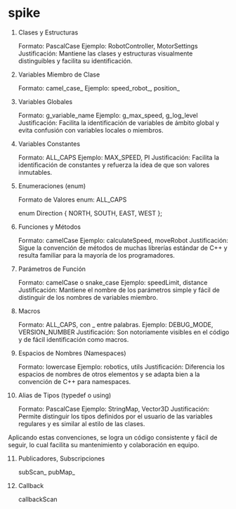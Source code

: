 # spike

1. Clases y Estructuras

    Formato: PascalCase
    Ejemplo: RobotController, MotorSettings
    Justificación: Mantiene las clases y estructuras visualmente distinguibles y facilita su identificación.

2. Variables Miembro de Clase

    Formato: camel_case_
    Ejemplo: speed_robot_, position_

3. Variables Globales

    Formato: g_variable_name
    Ejemplo: g_max_speed, g_log_level
    Justificación: Facilita la identificación de variables de ámbito global y evita confusión con variables locales o miembros.

4. Variables Constantes

    Formato: ALL_CAPS
    Ejemplo: MAX_SPEED, PI
    Justificación: Facilita la identificación de constantes y refuerza la idea de que son valores inmutables.

5. Enumeraciones (enum)


    Formato de Valores enum: ALL_CAPS 

    enum Direction { NORTH, SOUTH, EAST, WEST };


6. Funciones y Métodos

    Formato: camelCase
    Ejemplo: calculateSpeed, moveRobot
    Justificación: Sigue la convención de métodos de muchas librerías estándar de C++ y resulta familiar para la mayoría de los programadores.

7. Parámetros de Función

    Formato: camelCase o snake_case
    Ejemplo: speedLimit, distance
    Justificación: Mantiene el nombre de los parámetros simple y fácil de distinguir de los nombres de variables miembro.

8. Macros

    Formato: ALL_CAPS, con _ entre palabras.
    Ejemplo: DEBUG_MODE, VERSION_NUMBER
    Justificación: Son notoriamente visibles en el código y de fácil identificación como macros.

9. Espacios de Nombres (Namespaces)

    Formato: lowercase
    Ejemplo: robotics, utils
    Justificación: Diferencia los espacios de nombres de otros elementos y se adapta bien a la convención de C++ para namespaces.

10. Alias de Tipos (typedef o using)

    Formato: PascalCase
    Ejemplo: StringMap, Vector3D
    Justificación: Permite distinguir los tipos definidos por el usuario de las variables regulares y es similar al estilo de las clases.

Aplicando estas convenciones, se logra un código consistente y fácil de seguir, lo cual facilita su mantenimiento y colaboración en equipo.

11. Publicadores, Subscripciones

    subScan_
    pubMap_

12. Callback

    callbackScan